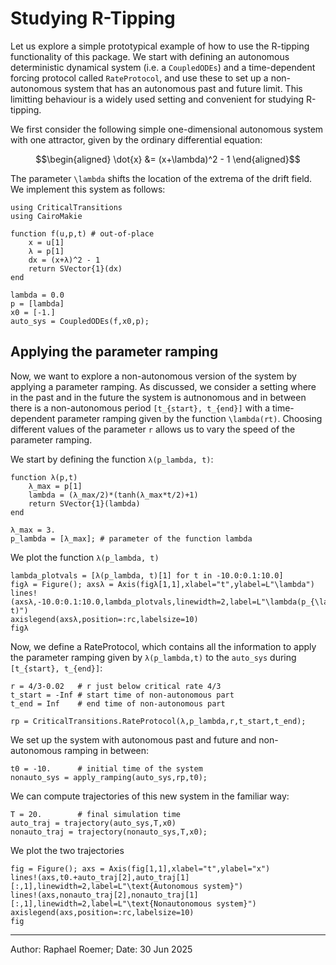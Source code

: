 # Studying R-Tipping

Let us explore a simple prototypical example of how to use the R-tipping functionality of this package.
We start with defining an autonomous deterministic dynamical system (i.e. a `CoupledODEs`) and a time-dependent forcing protocol called `RateProtocol`, and use these to set up a non-autonomous system that has an autonomous past and future limit. 
This limitting behaviour is a widely used setting and convenient for studying R-tipping.

We first consider the following simple one-dimensional autonomous system with one attractor, given by the ordinary differential equation:
```math
\begin{aligned}
    \dot{x} &= (x+\lambda)^2 - 1
\end{aligned}
```
The parameter ``\lambda`` shifts the location of the extrema of the drift field. 
We implement this system as follows:

```@example RateSystem
using CriticalTransitions
using CairoMakie

function f(u,p,t) # out-of-place
    x = u[1]
    λ = p[1]
    dx = (x+λ)^2 - 1
    return SVector{1}(dx)
end

lambda = 0.0 
p = [lambda]
x0 = [-1.]
auto_sys = CoupledODEs(f,x0,p);
```

## Applying the parameter ramping

Now, we want to explore a non-autonomous version of the system by applying a parameter ramping. 
As discussed, we consider a setting where in the past and in the future the system is autnonomous and in between there is a non-autonomous period ``[t_{start}, t_{end}]`` with a time-dependent parameter ramping given by the function ``\lambda(rt)``. Choosing different values of the parameter ``r`` allows us to vary the speed of the parameter ramping.

We start by defining the function `λ(p_lambda, t)`:
```@example RateSystem
function λ(p,t)
    λ_max = p[1]
    lambda = (λ_max/2)*(tanh(λ_max*t/2)+1)
    return SVector{1}(lambda)
end

λ_max = 3.
p_lambda = [λ_max]; # parameter of the function lambda
```


We plot the function `λ(p_lambda, t)`
```@example RateSystem
lambda_plotvals = [λ(p_lambda, t)[1] for t in -10.0:0.1:10.0]
figλ = Figure(); axsλ = Axis(figλ[1,1],xlabel="t",ylabel=L"\lambda")
lines!(axsλ,-10.0:0.1:10.0,lambda_plotvals,linewidth=2,label=L"\lambda(p_{\lambda}, t)")
axislegend(axsλ,position=:rc,labelsize=10)
figλ
```


Now, we define a RateProtocol, which contains all the information to apply the parameter ramping given by 
`λ(p_lambda,t)` to the `auto_sys` during ``[t_{start}, t_{end}]``:

```@example RateSystem
r = 4/3-0.02   # r just below critical rate 4/3
t_start = -Inf # start time of non-autonomous part
t_end = Inf    # end time of non-autonomous part

rp = CriticalTransitions.RateProtocol(λ,p_lambda,r,t_start,t_end);
```


We set up the system with autonomous past and future and non-autonomous ramping in between:

```@example RateSystem
t0 = -10.      # initial time of the system
nonauto_sys = apply_ramping(auto_sys,rp,t0);
```

We can compute trajectories of this new system in the familiar way:
```@example RateSystem
T = 20.        # final simulation time
auto_traj = trajectory(auto_sys,T,x0)
nonauto_traj = trajectory(nonauto_sys,T,x0);
```

We plot the two trajectories
```@example RateSystem
fig = Figure(); axs = Axis(fig[1,1],xlabel="t",ylabel="x")
lines!(axs,t0.+auto_traj[2],auto_traj[1][:,1],linewidth=2,label=L"\text{Autonomous system}")
lines!(axs,nonauto_traj[2],nonauto_traj[1][:,1],linewidth=2,label=L"\text{Nonautonomous system}")
axislegend(axs,position=:rc,labelsize=10)
fig
```

-----
Author: Raphael Roemer; Date: 30 Jun 2025
